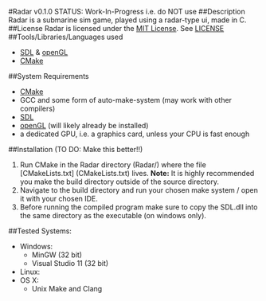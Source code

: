 #Radar v0.1.0 STATUS: Work-In-Progress i.e. do NOT use
##Description
Radar is a submarine sim game, played using a radar-type ui, made in C.
##License
Radar is licensed under the [MIT License](https://opensource.org/licenses/MIT).
See [LICENSE](LICENSE)
##Tools/Libraries/Languages used
-  [SDL](http://www.libsdl.org) & [openGL](https://www.opengl.org/)
-  [CMake](https://www.cmake.org)

##System Requirements
- [CMake](https://www.cmake.org)
- GCC and some form of auto-make-system (may work with other compilers)
- [SDL](http://www.libsdl.org)
- [openGL](https://www.opengl.org/) (will likely already be installed)
- a dedicated GPU, i.e. a graphics card, unless your CPU is fast enough

##Installation (TO DO: Make this better!!)
1. Run CMake in the Radar directory (Radar/) where the file [CMakeLists.txt]
(CMakeLists.txt) lives. **Note:** It is highly recommended you make the build
directory outside of the source directory.
2. Navigate to the build directory and run your chosen make system / open it
with your chosen IDE.
3. Before running the compiled program make sure to copy the SDL.dll into the
same directory as the executable (on windows only).

##Tested Systems:
- Windows:
  + MinGW (32 bit)
  + Visual Studio 11 (32 bit)
- Linux:
- OS X:
  + Unix Make and Clang
